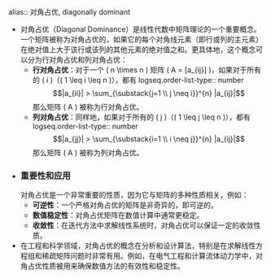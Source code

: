 alias:: 对角占优, diagonally dominant

- 对角占优（Diagonal Dominance）是线性代数中矩阵理论的一个重要概念。一个矩阵被称为对角占优的，如果它的每个对角线元素（即行或列的主元素）在绝对值上大于该行或该列的其他元素的绝对值之和。更具体地，这个概念可以分为行对角占优和列对角占优：
	- **行对角占优**：对于一个 \( n \times n \) 矩阵 \( A = [a_{ij}] \)，如果对于所有的 \( i \)（\( 1 \leq i \leq n \)），都有
	  logseq.order-list-type:: number
	     $$|a_{ii}| > \sum_{\substack{j=1 \\ j \neq i}}^{n} |a_{ij}|$$
	     那么矩阵 \( A \) 被称为行对角占优。
	- **列对角占优**：同样地，如果对于所有的 \( j \)（\( 1 \leq j \leq n \)），都有
	  logseq.order-list-type:: number
	    $$|a_{jj}| > \sum_{\substack{i=1 \\ i \neq j}}^{n} |a_{ij}|$$
	     那么矩阵 \( A \) 被称为列对角占优。
- ### 重要性和应用
  对角占优是一个非常重要的性质，因为它与矩阵的多种性质相关，例如：
	- **可逆性**：一个严格对角占优的矩阵是非奇异的，即可逆的。
	- **数值稳定性**：对角占优矩阵在数值计算中通常更稳定。
	- **收敛性**：在迭代方法中求解线性系统时，对角占优可以保证一定的收敛性质。
- 在工程和科学领域，对角占优的概念在分析和设计算法，特别是在求解线性方程组和稀疏矩阵问题时非常有用。例如，在电气工程和计算流体动力学中，对角占优性质被用来确保数值方法的有效性和稳定性。
